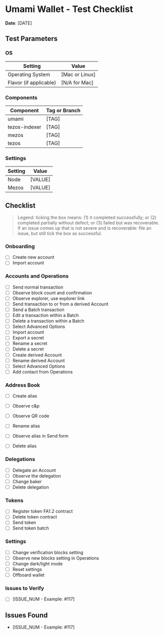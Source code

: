 # Umami Wallet - Test Checklist

**Date**: [DATE]

## Test Parameters

### OS

| Setting | Value |
|--|--|
| Operating System | [Mac or Linux] |
| Flavor (if applicable) | [N/A for Mac] |

### Components

| Component | Tag or Branch |
|--|--|
| umami | [TAG] |
| tezos-indexer | [TAG] |
| mezos | [TAG] |
| tezos | [TAG] |

### Settings

| Setting | Value |
|--|--|
| Node | [VALUE] |
| Mezos | [VALUE] |

## Checklist

> Legend: ticking the box means: (1) it completed successfully; or (2) completed partially without defect; or (3) failed but was recoverable. If an issue comes up that is not severe and is recoverable: file an issue, but still tick the box as successful.

### Onboarding
- [ ] Create new account
- [ ] Import account

### Accounts and Operations
- [ ] Send normal transaction
- [ ] Observe block count and confirmation
- [ ] Observe explorer, use explorer link
- [ ] Send transaction to or from a derived Account
- [ ] Send a Batch transaction
- [ ] Edit a transaction within a Batch
- [ ] Delete a transaction within a Batch
- [ ] Select Advanced Options
- [ ] Import account
- [ ] Export a secret
- [ ] Rename a secret
- [ ] Delete a secret
- [ ] Create derived Account
- [ ] Rename derived Account
- [ ] Select Advanced Options
- [ ] Add contact from Operations

### Address Book
- [ ] Create alias
- [ ] Observe c&p 
- [ ] Observe QR code
- [ ] Rename alias
- [ ] Observe alias in Send form
- [ ] Delete alias


### Delegations
- [ ] Delegate an Account
- [ ] Observe the delegation
- [ ] Change baker
- [ ] Delete delegation

### Tokens
- [ ] Register token FA1.2 contract
- [ ] Delete token contract
- [ ] Send token
- [ ] Send token batch

### Settings
- [ ] Change verification blocks setting 
- [ ] Observe new blocks setting in Operations
- [ ] Change dark/light mode
- [ ] Reset settings
- [ ] Offboard wallet

### Issues to Verify

 * [ ] [ISSUE_NUM - Example: #117]

## Issues Found

 * [ISSUE_NUM - Example: #117]
